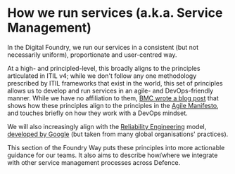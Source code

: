 # How we run services (a.k.a. Service Management)

In the Digital Foundry, we run our services in a consistent (but not necessarily uniform), proportionate and user-centred way. 

At a high- and principled-level, this broadly aligns to the principles articulated in ITIL v4; while we don't follow any one methodology prescribed by ITIL frameworks that exist in the world, this set of principles allows us to develop and run services in an agile- and DevOps-friendly manner. While we have no affiliation to them, [BMC wrote a blog post](https://www.bmc.com/blogs/itil-guiding-principles/) that shows how these principles align to the principles in the [Agile Manifesto](https://agilemanifesto.org/), and touches briefly on how they work with a DevOps mindset.

We will also increasingly align with the [Reliability Engineering](./reliability-engineering/index.md) model, [developed by Google](https://sre.google/) (but taken from many global organisations' practices).

This section of the Foundry Way puts these principles into more actionable guidance for our teams. It also aims to describe how/where we integrate with other service management processes across Defence. 
